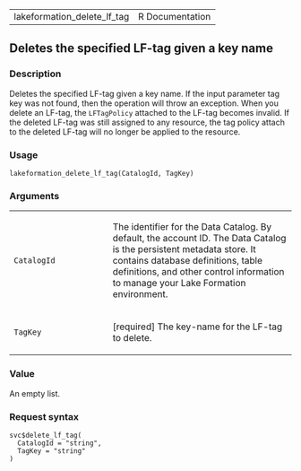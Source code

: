 <table style="width: 100%;">
<tbody>
<tr class="odd">
<td>lakeformation_delete_lf_tag</td>
<td style="text-align: right;">R Documentation</td>
</tr>
</tbody>
</table>

## Deletes the specified LF-tag given a key name

### Description

Deletes the specified LF-tag given a key name. If the input parameter
tag key was not found, then the operation will throw an exception. When
you delete an LF-tag, the `LFTagPolicy` attached to the LF-tag becomes
invalid. If the deleted LF-tag was still assigned to any resource, the
tag policy attach to the deleted LF-tag will no longer be applied to the
resource.

### Usage

    lakeformation_delete_lf_tag(CatalogId, TagKey)

### Arguments

<table>
<colgroup>
<col style="width: 35%" />
<col style="width: 65%" />
</colgroup>
<tbody>
<tr class="odd">
<td><code
id="lakeformation_delete_lf_tag_:_CatalogId">CatalogId</code></td>
<td><p>The identifier for the Data Catalog. By default, the account ID.
The Data Catalog is the persistent metadata store. It contains database
definitions, table definitions, and other control information to manage
your Lake Formation environment.</p></td>
</tr>
<tr class="even">
<td><code id="lakeformation_delete_lf_tag_:_TagKey">TagKey</code></td>
<td><p>[required] The key-name for the LF-tag to delete.</p></td>
</tr>
</tbody>
</table>

### Value

An empty list.

### Request syntax

    svc$delete_lf_tag(
      CatalogId = "string",
      TagKey = "string"
    )
